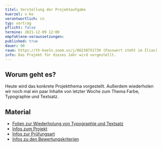 ```yaml
---
titel: Vorstellung der Projektaufgabe
kuerzel: v-ko
verantwortlich: cn
typ: vortrag
pflicht: false
termine: 2021-12-09 12:00
empfohlene-voraussetzungen: 
published: true
dauer: 90
raum: https://th-koeln.zoom.us/j/86238751739 (Passwort steht im Ilias)|https://th-koeln.zoom.us/j/86238751739
info: Das Projekt für dieses Jahr wird vorgestellt.
---
```


## Worum geht es?

Heute wird das konkrete Projektthema vorgestellt. Außerdem wiederholen wir noch mal ein paar Inhalte von letzter Woche zum Thema Farbe, Typographie und Textsatz.

## Material

- [Folien zur Wiederholung von Typographie und Textsatz](../../download/inputs/woche-11/typographie_und_textsatz.pdf)
- [Infos zum Projekt](/mi-bachelor-screendesign/projekt-2020/)
- [Infos zur Prüfungsart](/mi-bachelor-screendesign/projektpraesentationspruefung/)
- [Infos zu den Bewertungskriterien](/mi-bachelor-screendesign/niveaustufen/)
